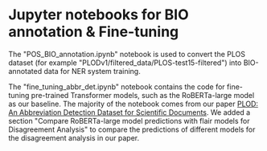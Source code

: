 # Jupyter notebooks for BIO annotation & Fine-tuning

The "POS_BIO_annotation.ipynb" notebook is used to convert the PLOS dataset (for example "PLODv1/filtered_data/PLOS-test15-filtered") into BIO-annotated data for NER system training. 

The "fine_tuning_abbr_det.ipynb" notebook contains the code for fine-tuning pre-trained Transformer models, such as the RoBERTa-large model as our baseline. The majority of the notebook comes from our paper [PLOD: An Abbreviation Detection Dataset for Scientific Documents](https://github.com/surrey-nlp/PLOD-AbbreviationDetection). We added a section "Compare RoBERTa-large model predictions with flair models for Disagreement Analysis" to compare the predictions of different models for the disagreement analysis in our paper.